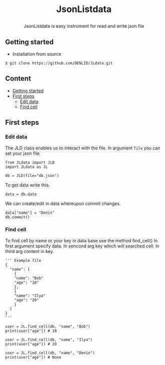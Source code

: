 # <p align = "center">JsonListdata
<p align = "center">JsonListdata is easy instrument for read and write json file

## Getting started
* Installation from source
```
$ git clone https://github.com/DENLID/JLdata.git
```
## Content
* [Getting started](#getting-started)
* [First steps](#firsts-steps)
  * [Edit data](#edit-data)
  * [Find cell](#find-cell)
## First steps
### Edit data
The JLD class enables us to interact with the file.
In argument `file` you can set your json file.
```
from JLdata import JLD
import JLdata as JL

db = JLD(file="db.json")
```
To get data write this.
```
data = db.data
```
We can create/edit in data whereupon commit changes.
```
data["name"] = "Denis"
db.commit()
```
### Find cell
To find cell by name or your key in data base use the method find_cell()
In first argument specify data. In sencond arg key which will searched cell. In third arg content in key.
```
''' Example file
{
  "name": [
    {
    "name": "Bob"
    "age": "18"
    },
    {
    "name": "Ilya"
    "age": "20"
    }
  ]
}
'''

user = JL.find_cell(db, "name", "Bob")
print(user["age"]) # 18

user = JL.find_cell(db, "name", "Ilya")
print(user["age"]) # 20

user = JL.find_cell(db, "name", "Denis")
print(user["age"]) # None
```
